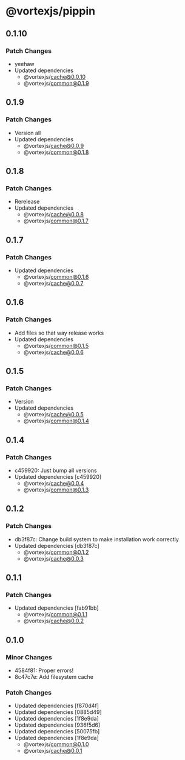 # @vortexjs/pippin

## 0.1.10

### Patch Changes

- yeehaw
- Updated dependencies
  - @vortexjs/cache@0.0.10
  - @vortexjs/common@0.1.9

## 0.1.9

### Patch Changes

- Version all
- Updated dependencies
  - @vortexjs/cache@0.0.9
  - @vortexjs/common@0.1.8

## 0.1.8

### Patch Changes

- Rerelease
- Updated dependencies
  - @vortexjs/cache@0.0.8
  - @vortexjs/common@0.1.7

## 0.1.7

### Patch Changes

- Updated dependencies
  - @vortexjs/common@0.1.6
  - @vortexjs/cache@0.0.7

## 0.1.6

### Patch Changes

- Add files so that way release works
- Updated dependencies
  - @vortexjs/common@0.1.5
  - @vortexjs/cache@0.0.6

## 0.1.5

### Patch Changes

- Version
- Updated dependencies
  - @vortexjs/cache@0.0.5
  - @vortexjs/common@0.1.4

## 0.1.4

### Patch Changes

- c459920: Just bump all versions
- Updated dependencies [c459920]
  - @vortexjs/cache@0.0.4
  - @vortexjs/common@0.1.3

## 0.1.2

### Patch Changes

- db3f87c: Change build system to make installation work correctly
- Updated dependencies [db3f87c]
  - @vortexjs/common@0.1.2
  - @vortexjs/cache@0.0.3

## 0.1.1

### Patch Changes

- Updated dependencies [fab91bb]
  - @vortexjs/common@0.1.1
  - @vortexjs/cache@0.0.2

## 0.1.0

### Minor Changes

- 4584f81: Proper errors!
- 8c47c7e: Add filesystem cache

### Patch Changes

- Updated dependencies [f870d4f]
- Updated dependencies [0885d49]
- Updated dependencies [1f8e9da]
- Updated dependencies [936f5d6]
- Updated dependencies [50075fb]
- Updated dependencies [1f8e9da]
  - @vortexjs/common@0.1.0
  - @vortexjs/cache@0.0.1
